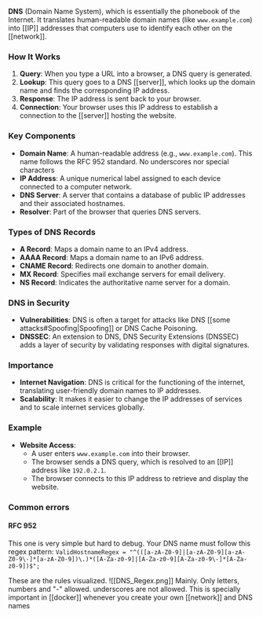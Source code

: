 **DNS** (Domain Name System), which is essentially the phonebook of the Internet. It translates human-readable domain names (like `www.example.com`) into [[IP]] addresses that computers use to identify each other on the [[network]].

### How It Works

1. **Query**: When you type a URL into a browser, a DNS query is generated.
2. **Lookup**: This query goes to a DNS [[server]], which looks up the domain name and finds the corresponding IP address.
3. **Response**: The IP address is sent back to your browser.
4. **Connection**: Your browser uses this IP address to establish a connection to the [[server]] hosting the website.

### Key Components

- **Domain Name**: A human-readable address (e.g., `www.example.com`). This name follows the RFC 952 standard. No underscores nor special characters
- **IP Address**: A unique numerical label assigned to each device connected to a computer network.
- **DNS Server**: A server that contains a database of public IP addresses and their associated hostnames.
- **Resolver**: Part of the browser that queries DNS servers.

### Types of DNS Records

- **A Record**: Maps a domain name to an IPv4 address.
- **AAAA Record**: Maps a domain name to an IPv6 address.
- **CNAME Record**: Redirects one domain to another domain.
- **MX Record**: Specifies mail exchange servers for email delivery.
- **NS Record**: Indicates the authoritative name server for a domain.

### DNS in Security

- **Vulnerabilities**: DNS is often a target for attacks like DNS [[some attacks#Spoofing|Spoofing]] or DNS Cache Poisoning.
- **DNSSEC**: An extension to DNS, DNS Security Extensions (DNSSEC) adds a layer of security by validating responses with digital signatures.

### Importance

- **Internet Navigation**: DNS is critical for the functioning of the internet, translating user-friendly domain names to IP addresses.
- **Scalability**: It makes it easier to change the IP addresses of services and to scale internet services globally.

### Example

- **Website Access**:
    - A user enters `www.example.com` into their browser.
    - The browser sends a DNS query, which is resolved to an [[IP]] address like `192.0.2.1`.
    - The browser connects to this IP address to retrieve and display the website.

### Common errors
#### RFC 952

This one is very simple but hard to debug. Your DNS name must follow this regex pattern:
`ValidHostnameRegex = "^(([a-zA-Z0-9]|[a-zA-Z0-9][a-zA-Z0-9\-]*[a-zA-Z0-9])\.)*([A-Za-z0-9]|[A-Za-z0-9][A-Za-z0-9\-]*[A-Za-z0-9])$";`

These are the rules visualized.
![[DNS_Regex.png]]
Mainly. Only letters, numbers and "-" allowed. underscores are not allowed. This is specially important in [[docker]] whenever you create your own [[network]] and DNS names